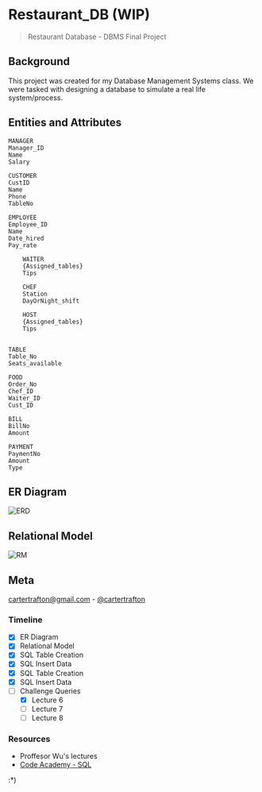 # Restaurant_DB (WIP)
>Restaurant Database - DBMS Final Project


## Background
This project was created for my Database Management Systems class. We were tasked with designing a database to simulate a real life system/process.

## Entities and Attributes
```
MANAGER
Manager_ID
Name
Salary

CUSTOMER
CustID
Name
Phone
TableNo

EMPLOYEE
Employee_ID
Name
Date_hired
Pay_rate

	WAITER
	{Assigned_tables}
	Tips

	CHEF
	Station
	DayOrNight_shift

	HOST
	{Assigned_tables}
 	Tips


TABLE
Table_No
Seats_available

FOOD
Order_No
Chef_ID
Waiter_ID
Cust_ID

BILL
BillNo
Amount

PAYMENT
PaymentNo
Amount
Type
```

## ER Diagram
![ERD](https://raw.githubusercontent.com/cartertrafton/restaurant_db/master/ERD.png)

## Relational Model
![RM](https://raw.githubusercontent.com/cartertrafton/restaurant_db/master/RM.png)


## Meta
cartertrafton@gmail.com - [@cartertrafton](https://github.com/cartertrafton/)

### Timeline
- [x] ER Diagram
- [x] Relational Model
- [x] SQL Table Creation
- [x] SQL Insert Data
- [x] SQL Table Creation
- [x] SQL Insert Data
- [ ] Challenge Queries
  - [x] Lecture 6
  - [ ] Lecture 7
  - [ ] Lecture 8

### Resources
- Proffesor Wu's lectures
- [Code Academy - SQL](https://www.codecademy.com/learn/learn-sql)

:*)
